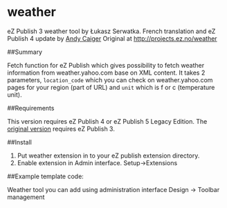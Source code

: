 weather
=======

eZ Publish 3 weather tool by Łukasz Serwatka.
French translation and eZ Publish 4 update by [Andy Caiger](http://eab.uk/ac)
Original at http://projects.ez.no/weather

##Summary

Fetch function for eZ Publish which gives possibility to fetch weather
information from weather.yahoo.com base on XML content. It takes 2
parameters, `location_code` which you can check on weather.yahoo.com
pages for your region (part of URL) and `unit` which is f or c
(temperature unit).

##Requirements

This version requires eZ Publish 4 or eZ Publish 5 Legacy Edition.
The [original version](http://projects.ez.no/weather) requires eZ Publish 3.

##Install

1. Put weather extension in to your eZ publish extension directory.
2. Enable extension in Admin interface. Setup->Extensions

##Example template code:

Weather tool you can add using administration interface Design -> Toolbar management

